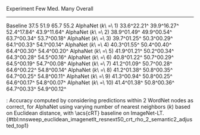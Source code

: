 Experiment                     Few         Med.         Many      Overall
---------------------  -----------  -----------  -----------  -----------
Baseline                      37.5         51.9         65.7         55.2
AlphaNet (_k_\ =\ 1)   33.6^22.21^  39.9^16.27^  52.4^17.84^  43.9^11.64^
AlphaNet (_k_\ =\ 2)   38.9^01.49^  49.9^00.54^  63.7^00.34^  53.7^00.18^
AlphaNet (_k_\ =\ 3)   39.7^01.25^  50.3^00.29^  64.1^00.33^  54.1^00.14^
AlphaNet (_k_\ =\ 4)   40.3^01.55^  50.4^00.40^  64.4^00.30^  54.4^00.20^
AlphaNet (_k_\ =\ 5)   41.9^01.21^  50.2^00.34^  64.3^00.28^  54.5^00.16^
AlphaNet (_k_\ =\ 6)   40.8^01.22^  50.7^00.29^  64.5^00.19^  54.7^00.08^
AlphaNet (_k_\ =\ 7)   41.2^01.09^  50.7^00.28^  64.6^00.22^  54.8^00.14^
AlphaNet (_k_\ =\ 8)   41.2^01.38^  50.8^00.35^  64.7^00.25^  54.8^00.11^
AlphaNet (_k_\ =\ 9)   41.3^00.94^  50.8^00.25^  64.6^00.17^  54.8^00.07^
AlphaNet (_k_\ =\ 10)  41.4^01.38^  50.8^00.36^  64.7^00.33^  54.9^00.12^

: Accuracy computed by considering predictions within 2 WordNet nodes as correct, for AlphaNet using varying number of nearest neighbors (_k_) based on Euclidean distance, with \acs{cRT} baseline on ImageNet-LT. {#tbl:nnsweep_euclidean_imagenetlt_resnext50_crt_rho_2_semantic2_adjusted_top1}
